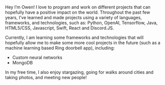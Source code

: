 Hey I’m Owen!
I love to program and work on different projects that can hopefully have a positive impact on the world. Throughout the past few years, I've learned and made projects using a variety of languages, frameworks, and technologies, such as: Python, OpenAI, Tensorflow, Java, HTML5/CSS, Javascript, Swift, React and Discord.JS. 

Currently, I am learning some frameworks and technologies that will hopefully allow me to make some more cool projects in the future (such as a machine learning based Ring doorbell app), including:
- Custom neural networks
- MongoDB

In my free time, I also enjoy stargazing, going for walks around cities and taking photos, and meeting new people! 



